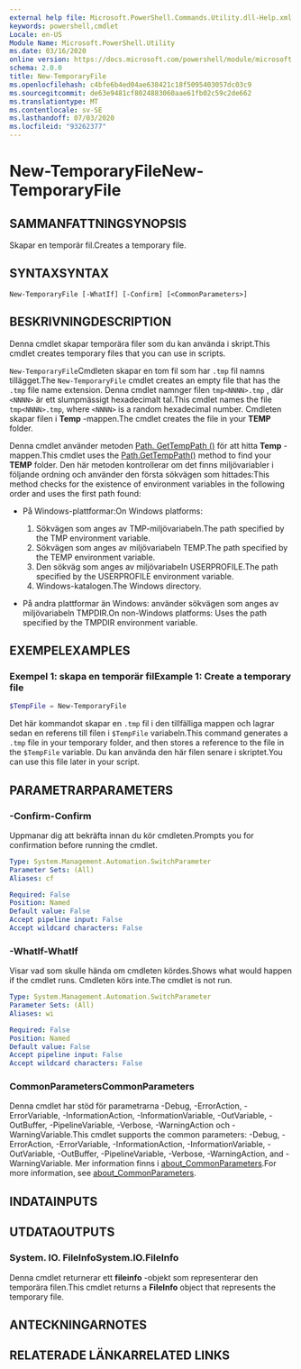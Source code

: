 ```yaml
---
external help file: Microsoft.PowerShell.Commands.Utility.dll-Help.xml
keywords: powershell,cmdlet
Locale: en-US
Module Name: Microsoft.PowerShell.Utility
ms.date: 03/16/2020
online version: https://docs.microsoft.com/powershell/module/microsoft.powershell.utility/new-temporaryfile?view=powershell-7&WT.mc_id=ps-gethelp
schema: 2.0.0
title: New-TemporaryFile
ms.openlocfilehash: c4bfe6b4ed04ae638421c18f5095403057dc03c9
ms.sourcegitcommit: de63e9481cf8024883060aae61fb02c59c2de662
ms.translationtype: MT
ms.contentlocale: sv-SE
ms.lasthandoff: 07/03/2020
ms.locfileid: "93262377"
---
```

# <span data-ttu-id="dc116-103">New-TemporaryFile</span><span class="sxs-lookup"><span data-stu-id="dc116-103">New-TemporaryFile</span></span>

## <span data-ttu-id="dc116-104">SAMMANFATTNING</span><span class="sxs-lookup"><span data-stu-id="dc116-104">SYNOPSIS</span></span>
<span data-ttu-id="dc116-105">Skapar en temporär fil.</span><span class="sxs-lookup"><span data-stu-id="dc116-105">Creates a temporary file.</span></span>

## <span data-ttu-id="dc116-106">SYNTAX</span><span class="sxs-lookup"><span data-stu-id="dc116-106">SYNTAX</span></span>

```
New-TemporaryFile [-WhatIf] [-Confirm] [<CommonParameters>]
```

## <span data-ttu-id="dc116-107">BESKRIVNING</span><span class="sxs-lookup"><span data-stu-id="dc116-107">DESCRIPTION</span></span>

<span data-ttu-id="dc116-108">Denna cmdlet skapar temporära filer som du kan använda i skript.</span><span class="sxs-lookup"><span data-stu-id="dc116-108">This cmdlet creates temporary files that you can use in scripts.</span></span>

<span data-ttu-id="dc116-109">`New-TemporaryFile`Cmdleten skapar en tom fil som har `.tmp` fil namns tillägget.</span><span class="sxs-lookup"><span data-stu-id="dc116-109">The `New-TemporaryFile` cmdlet creates an empty file that has the `.tmp` file name extension.</span></span>
<span data-ttu-id="dc116-110">Denna cmdlet namnger filen `tmp<NNNN>.tmp` , där `<NNNN>` är ett slumpmässigt hexadecimalt tal.</span><span class="sxs-lookup"><span data-stu-id="dc116-110">This cmdlet names the file `tmp<NNNN>.tmp`, where `<NNNN>` is a random hexadecimal number.</span></span>
<span data-ttu-id="dc116-111">Cmdleten skapar filen i **Temp** -mappen.</span><span class="sxs-lookup"><span data-stu-id="dc116-111">The cmdlet creates the file in your **TEMP** folder.</span></span>

<span data-ttu-id="dc116-112">Denna cmdlet använder metoden [Path. GetTempPath ()](/dotnet/api/system.io.path.gettemppath) för att hitta **Temp** -mappen.</span><span class="sxs-lookup"><span data-stu-id="dc116-112">This cmdlet uses the [Path.GetTempPath()](/dotnet/api/system.io.path.gettemppath) method to find your **TEMP** folder.</span></span> <span data-ttu-id="dc116-113">Den här metoden kontrollerar om det finns miljövariabler i följande ordning och använder den första sökvägen som hittades:</span><span class="sxs-lookup"><span data-stu-id="dc116-113">This method checks for the existence of environment variables in the following order and uses the first path found:</span></span>

- <span data-ttu-id="dc116-114">På Windows-plattformar:</span><span class="sxs-lookup"><span data-stu-id="dc116-114">On Windows platforms:</span></span>

  1. <span data-ttu-id="dc116-115">Sökvägen som anges av TMP-miljövariabeln.</span><span class="sxs-lookup"><span data-stu-id="dc116-115">The path specified by the TMP environment variable.</span></span>
  1. <span data-ttu-id="dc116-116">Sökvägen som anges av miljövariabeln TEMP.</span><span class="sxs-lookup"><span data-stu-id="dc116-116">The path specified by the TEMP environment variable.</span></span>
  1. <span data-ttu-id="dc116-117">Den sökväg som anges av miljövariabeln USERPROFILE.</span><span class="sxs-lookup"><span data-stu-id="dc116-117">The path specified by the USERPROFILE environment variable.</span></span>
  1. <span data-ttu-id="dc116-118">Windows-katalogen.</span><span class="sxs-lookup"><span data-stu-id="dc116-118">The Windows directory.</span></span>

- <span data-ttu-id="dc116-119">På andra plattformar än Windows: använder sökvägen som anges av miljövariabeln TMPDIR.</span><span class="sxs-lookup"><span data-stu-id="dc116-119">On non-Windows platforms: Uses the path specified by the TMPDIR environment variable.</span></span>

## <span data-ttu-id="dc116-120">EXEMPEL</span><span class="sxs-lookup"><span data-stu-id="dc116-120">EXAMPLES</span></span>

### <span data-ttu-id="dc116-121">Exempel 1: skapa en temporär fil</span><span class="sxs-lookup"><span data-stu-id="dc116-121">Example 1: Create a temporary file</span></span>

```powershell
$TempFile = New-TemporaryFile
```

<span data-ttu-id="dc116-122">Det här kommandot skapar en `.tmp` fil i den tillfälliga mappen och lagrar sedan en referens till filen i `$TempFile` variabeln.</span><span class="sxs-lookup"><span data-stu-id="dc116-122">This command generates a `.tmp` file in your temporary folder, and then stores a reference to the file in the `$TempFile` variable.</span></span> <span data-ttu-id="dc116-123">Du kan använda den här filen senare i skriptet.</span><span class="sxs-lookup"><span data-stu-id="dc116-123">You can use this file later in your script.</span></span>

## <span data-ttu-id="dc116-124">PARAMETRAR</span><span class="sxs-lookup"><span data-stu-id="dc116-124">PARAMETERS</span></span>

### <span data-ttu-id="dc116-125">-Confirm</span><span class="sxs-lookup"><span data-stu-id="dc116-125">-Confirm</span></span>

<span data-ttu-id="dc116-126">Uppmanar dig att bekräfta innan du kör cmdleten.</span><span class="sxs-lookup"><span data-stu-id="dc116-126">Prompts you for confirmation before running the cmdlet.</span></span>

```yaml
Type: System.Management.Automation.SwitchParameter
Parameter Sets: (All)
Aliases: cf

Required: False
Position: Named
Default value: False
Accept pipeline input: False
Accept wildcard characters: False
```

### <span data-ttu-id="dc116-127">-WhatIf</span><span class="sxs-lookup"><span data-stu-id="dc116-127">-WhatIf</span></span>

<span data-ttu-id="dc116-128">Visar vad som skulle hända om cmdleten kördes.</span><span class="sxs-lookup"><span data-stu-id="dc116-128">Shows what would happen if the cmdlet runs.</span></span>
<span data-ttu-id="dc116-129">Cmdleten körs inte.</span><span class="sxs-lookup"><span data-stu-id="dc116-129">The cmdlet is not run.</span></span>

```yaml
Type: System.Management.Automation.SwitchParameter
Parameter Sets: (All)
Aliases: wi

Required: False
Position: Named
Default value: False
Accept pipeline input: False
Accept wildcard characters: False
```

### <span data-ttu-id="dc116-130">CommonParameters</span><span class="sxs-lookup"><span data-stu-id="dc116-130">CommonParameters</span></span>

<span data-ttu-id="dc116-131">Denna cmdlet har stöd för parametrarna -Debug, -ErrorAction, -ErrorVariable, -InformationAction, -InformationVariable, -OutVariable, -OutBuffer, -PipelineVariable, -Verbose, -WarningAction och -WarningVariable.</span><span class="sxs-lookup"><span data-stu-id="dc116-131">This cmdlet supports the common parameters: -Debug, -ErrorAction, -ErrorVariable, -InformationAction, -InformationVariable, -OutVariable, -OutBuffer, -PipelineVariable, -Verbose, -WarningAction, and -WarningVariable.</span></span> <span data-ttu-id="dc116-132">Mer information finns i [about_CommonParameters](../Microsoft.PowerShell.Core/About/about_CommonParameters.md).</span><span class="sxs-lookup"><span data-stu-id="dc116-132">For more information, see [about_CommonParameters](../Microsoft.PowerShell.Core/About/about_CommonParameters.md).</span></span>

## <span data-ttu-id="dc116-133">INDATA</span><span class="sxs-lookup"><span data-stu-id="dc116-133">INPUTS</span></span>

## <span data-ttu-id="dc116-134">UTDATA</span><span class="sxs-lookup"><span data-stu-id="dc116-134">OUTPUTS</span></span>

### <span data-ttu-id="dc116-135">System. IO. FileInfo</span><span class="sxs-lookup"><span data-stu-id="dc116-135">System.IO.FileInfo</span></span>

<span data-ttu-id="dc116-136">Denna cmdlet returnerar ett **fileinfo** -objekt som representerar den temporära filen.</span><span class="sxs-lookup"><span data-stu-id="dc116-136">This cmdlet returns a **FileInfo** object that represents the temporary file.</span></span>

## <span data-ttu-id="dc116-137">ANTECKNINGAR</span><span class="sxs-lookup"><span data-stu-id="dc116-137">NOTES</span></span>

## <span data-ttu-id="dc116-138">RELATERADE LÄNKAR</span><span class="sxs-lookup"><span data-stu-id="dc116-138">RELATED LINKS</span></span>
